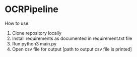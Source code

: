 # OCRPipeline

How to use:
1) Clone repository locally 
2) Install requirements as documented in requirement.txt file
3) Run python3 main.py
4) Open csv file for output [path to output csv file is printed]
